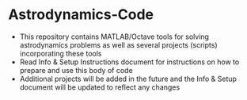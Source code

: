 # Astrodynamics-Code
- This repository contains MATLAB/Octave tools for solving astrodynamics problems as well as several projects (scripts) incorporating these tools  
- Read Info & Setup Instructions document for instructions on how to prepare and use this body of code
- Additional projects will be added in the future and the Info & Setup document will be updated to reflect any changes
